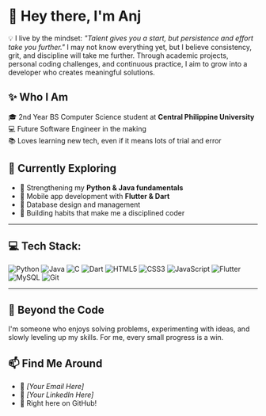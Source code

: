 # 🌟 Hey there, I'm Anj

💡 I live by the mindset: *"Talent gives you a start, but persistence and effort take you further."* I may not know everything yet, but I believe consistency, grit, and discipline will take me further. Through academic projects, personal coding challenges, and continuous practice, I aim to grow into a developer who creates meaningful solutions.

## ✨ Who I Am
🎓 2nd Year BS Computer Science student at **Central Philippine University**  
💻 Future Software Engineer in the making  
📚 Loves learning new tech, even if it means lots of trial and error

## 🧩 Currently Exploring
* 🔹 Strengthening my **Python & Java fundamentals**
* 🔹 Mobile app development with **Flutter & Dart**
* 🔹 Database design and management
* 🔹 Building habits that make me a disciplined coder

---

## 💻 Tech Stack:

![Python](https://img.shields.io/badge/python-%23001f3f?style=for-the-badge&logo=python&logoColor=white)
![Java](https://img.shields.io/badge/java-%23003366?style=for-the-badge&logo=openjdk&logoColor=white)
![C](https://img.shields.io/badge/c-%23002147?style=for-the-badge&logo=c&logoColor=white)
![Dart](https://img.shields.io/badge/dart-%231e3a8a?style=for-the-badge&logo=dart&logoColor=white)
![HTML5](https://img.shields.io/badge/html5-%23003f7f?style=for-the-badge&logo=html5&logoColor=white)
![CSS3](https://img.shields.io/badge/css3-%23274c77?style=for-the-badge&logo=css3&logoColor=white)
![JavaScript](https://img.shields.io/badge/javascript-%233f5f8a?style=for-the-badge&logo=javascript&logoColor=white)
![Flutter](https://img.shields.io/badge/Flutter-%23405d8a?style=for-the-badge&logo=Flutter&logoColor=white)
![MySQL](https://img.shields.io/badge/mysql-%23364f6b?style=for-the-badge&logo=mysql&logoColor=white)
![Git](https://img.shields.io/badge/git-%232c3e50?style=for-the-badge&logo=git&logoColor=white)

---

## 🌱 Beyond the Code
I'm someone who enjoys solving problems, experimenting with ideas, and slowly leveling up my skills. For me, every small progress is a win.

## 📫 Find Me Around
* 📧 *[Your Email Here]*
* 🔗 *[Your LinkedIn Here]*
* 🖤 Right here on GitHub!
